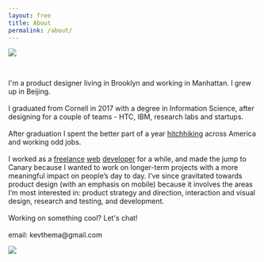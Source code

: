 ```yaml
---
layout: free
title: About
permalink: /about/
---
```



<section id="about" class="cf mb3 w-100">
    <div class="fn fl-ns w-25-ns w-50">
        <img src="{{site.baseurl}}/assets/img/cool.jpg">
    </div>
    <div class="fn fl-ns w-25-ns w-100">
    <p>&nbsp;</p>
    </div>
    <div class="fn fl-ns w-50-ns w-100"><p class="mt0-ns f3 lh-copy"> I'm a product designer living in Brooklyn and working in Manhattan. I grew up in Beijing.
<br><br>
I graduated from Cornell in 2017 with a degree in Information Science, after designing for a couple of teams - HTC, IBM, research labs and startups. 
<br><br>
    After graduation I spent the better part of a year <a class="underline black" href=" {{site.baseurl}}/vignettes/">hitchhiking</a> across America and working odd jobs.
<br><br>
    I worked as a <a class="underline black" href="http://kribbz.com">freelance</a> <a class="underline black" href="https://ras.research.cornell.edu/RDHR/">web</a> <a class="underline black" href="">developer</a> for a while, and made the jump to Canary because I wanted to work on longer-term projects with a more meaningful impact on people’s day to day. I’ve since gravitated towards product design (with an emphasis on mobile) because it involves the areas I’m most interested in: product strategy and direction, interaction and visual design, research and testing, and development.
<br><br>
   Working on something cool? Let's chat!
   <br><br>
   email: kevthema@gmail.com
   </p>
   <img src="{{site.baseurl}}/assets/img/latte.jpg" class="mt3">
   </div>
    
</section>
